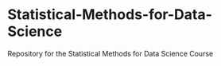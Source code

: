 # Statistical-Methods-for-Data-Science
Repository for the Statistical Methods for Data Science Course
